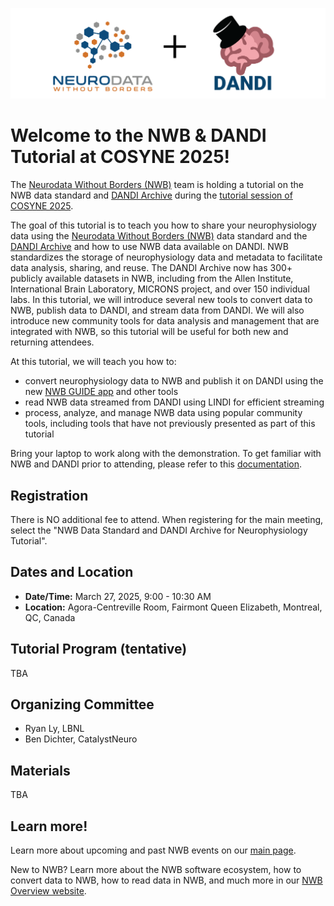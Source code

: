 <p float="left">
  <img src="../HCK10_2021_Remote/nwb+dandi_logo.png" width="600" />
</p>

# Welcome to the NWB & DANDI Tutorial at COSYNE 2025!

The [Neurodata Without Borders (NWB)](https://www.nwb.org/) team is holding a tutorial on the NWB data standard and [DANDI Archive](https://www.dandiarchive.org/) during the [tutorial session of COSYNE 2025](https://www.cosyne.org/tutorials).

The goal of this tutorial is to teach you how to share your neurophysiology data using the [Neurodata Without Borders (NWB)](https://www.nwb.org/) data standard and the [DANDI Archive](https://www.dandiarchive.org/) and how to use NWB data available on DANDI. NWB standardizes the storage of neurophysiology data and metadata to facilitate data analysis, sharing, and reuse. The DANDI Archive now has 300+ publicly available datasets in NWB, including from the Allen Institute, International Brain Laboratory, MICRONS project, and over 150 individual labs. In this tutorial, we will introduce several new tools to convert data to NWB, publish data to DANDI, and stream data from DANDI. We will also introduce new community tools for data analysis and management that are integrated with NWB, so this tutorial will be useful for both new and returning attendees.

At this tutorial, we will teach you how to:
- convert neurophysiology data to NWB and publish it on DANDI using the new [NWB GUIDE app](https://nwb-guide.readthedocs.io/en/stable/) and other tools
- read NWB data streamed from DANDI using LINDI for efficient streaming
- process, analyze, and manage NWB data using popular community tools, including tools that have not previously presented as part of this tutorial

Bring your laptop to work along with the demonstration. To get familiar with NWB and DANDI prior to attending, please refer to this [documentation](https://nwb-overview.readthedocs.io/en/latest/index.html).


## Registration

There is NO additional fee to attend. When registering for the main meeting, select the "NWB Data Standard and DANDI Archive for Neurophysiology Tutorial".


## Dates and Location

* **Date/Time:** March 27, 2025, 9:00 - 10:30 AM
* **Location:** Agora-Centreville Room, Fairmont Queen Elizabeth, Montreal, QC, Canada


## Tutorial Program (tentative)

TBA


## Organizing Committee

* Ryan Ly, LBNL
* Ben Dichter, CatalystNeuro


## Materials

TBA


## Learn more!

Learn more about upcoming and past NWB events on our [main page](https://neurodatawithoutborders.github.io/nwb_hackathons/).

New to NWB? Learn more about the NWB software ecosystem, how to convert data to NWB, how to read data in NWB, and much more in our [NWB Overview website](https://nwb-overview.readthedocs.io/).
